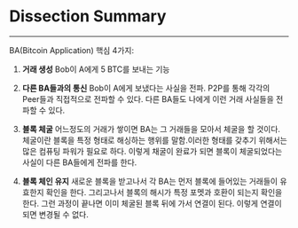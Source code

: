 # Dissection Summary
---

BA(Bitcoin Application) 핵심 4가지:

1. **거래 생성**
Bob이 A에게 5 BTC를 보내는 기능

2. **다른 BA들과의 통신**
Bob이 A에게 보냈다는 사실을 전파. P2P를 통해 각각의 Peer들과 직접적으로 전파할 수 있다. 다른 BA들도 나에게 이런 거래 사실들을 전파할 수 있다.

3. **블록 체굴**
 어느정도의 거래가 쌓이면 BA는 그 거래들을 모아서 체굴을 할 것이다. 체굴이란 블록을 특정 형태로 해싱하는 행위를 말함.이러한 형태를 갖추기 위해서는 많은 컴퓨팅 파워가 필요로 하다. 이렇게 채굴이 완료가 되면 블록이 체굴되었다는 사실이 다른 BA들에게 전파를 한다.

4. **블록 체인 유지**
새로운 블록을 받고나서 각 BA는 먼저 블록에 들어있는 거래들이 유효한지 확인을 한다. 그리고나서 블록의 해시가 특정 포멧과 호환이 되는지 확인을 한다. 그런 과정이 끝나면 이미 체굴된 블록 뒤에 가서 연결이 된다. 이렇게 연결이 되면 변경될 수 없다.
